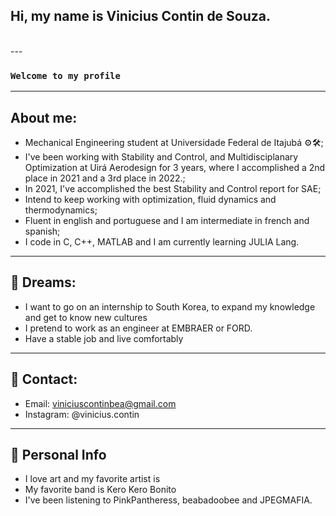 ## Hi, my name is Vinicius Contin de Souza.

 </br>
---

### `Welcome to my profile`
--- 
## About me:
- Mechanical Engineering student at Universidade Federal de Itajubá ⚙🛠;
- I've been working with Stability and Control, and Multidisciplanary Optimization at Uirá Aerodesign for 3 years, where I accomplished a 2nd place in 2021 and a 3rd place in 2022.;
- In 2021, I've accomplished the best Stability and Control report for SAE;
- Intend to keep working with optimization, fluid dynamics and thermodynamics;
- Fluent in english and portuguese and I am intermediate in french and spanish;
- I code in C, C++, MATLAB and I am currently learning JULIA Lang.

--- 
## 💭 Dreams:
- I want to go on an internship to South Korea, to expand my knowledge and get to know new cultures
- I pretend to work as an engineer at EMBRAER or FORD.
- Have a stable job and live comfortably

--- 
## 📱 Contact:
- Email: viniciuscontinbea@gmail.com
- Instagram: @vinicius.contin

---
## 🎨 Personal Info
- I love art and my favorite artist is
- My favorite band is Kero Kero Bonito
- I've been listening to PinkPantheress, beabadoobee and JPEGMAFIA.
